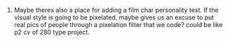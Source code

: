 1. Maybe theres also a place for adding a film char personality test. If the visual style is going to be pixelated, maybe gives us an excuse to put real pics of people through a pixelation filter that we code? could be like p2 cv of 280 type project.